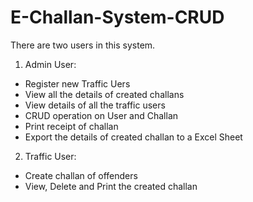 # E-Challan-System-CRUD
There are two users in this system. 

1. Admin User:
- Register new Traffic Uers
- View all the details of created challans
- View details of all the traffic users
- CRUD operation on User and Challan
- Print receipt of challan
- Export the details of created challan to a Excel Sheet

2. Traffic User:
- Create challan of offenders
- View, Delete and Print the created challan
